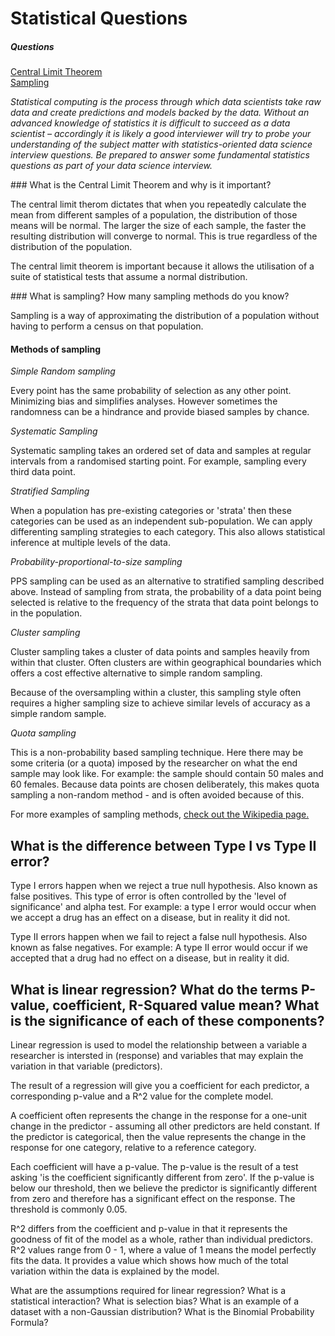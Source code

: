 # Statistical Questions

##### Questions
[Central Limit Theorem](#CLT)  
[Sampling](#Sampling)  

_Statistical computing is the process through which data scientists take raw data and create predictions and models backed by the data. Without an advanced knowledge of statistics it is difficult to succeed as a data scientist – accordingly it is likely a good interviewer will try to probe your understanding of the subject matter with statistics-oriented data science interview questions. Be prepared to answer some fundamental statistics questions as part of your data science interview._

<a name='CLT'>
### What is the Central Limit Theorem and why is it important? 

The central limit therom dictates that when you repeatedly calculate the mean from different samples of a population, the distribution of those means will be normal. The larger the size of each sample, the faster the resulting distribution will converge to normal. This is true regardless of the distribution of the population. 

The central limit theorem is important because it allows the utilisation of a suite of statistical tests that assume a normal distribution. 

<a name='Sampling'>
### What is sampling? How many sampling methods do you know?

Sampling is a way of approximating the distribution of a population without having to perform a census on that population. 

#### Methods of sampling

_Simple Random sampling_
  
  Every point has the same probability of selection as any other point. Minimizing bias and simplifies analyses. However sometimes the randomness can be a hindrance and provide  biased samples by chance. 
  
_Systematic Sampling_ 
  
  Systematic sampling takes an ordered set of data and samples at regular intervals from a randomised starting point. For example, sampling every third data point. 

_Stratified Sampling_

  When a population has pre-existing categories or 'strata' then these categories can be used as an independent sub-population. We can apply differenting sampling strategies to each category. This also allows statistical inference at multiple levels of the data. 

_Probability-proportional-to-size sampling_

PPS sampling can be used as an alternative to stratified sampling described above. Instead of sampling from strata, the probability of a data point being selected is relative to the frequency of the strata that data point belongs to in the population. 

_Cluster sampling_

Cluster sampling takes a cluster of data points and samples heavily from within that cluster. Often clusters are within geographical boundaries which offers a cost effective alternative to simple random sampling. 

Because of the oversampling within a cluster, this sampling style often requires a higher sampling size to achieve similar levels of accuracy as a simple random sample. 

_Quota sampling_

This is a non-probability based sampling technique. Here there may be some criteria (or a quota) imposed by the researcher on what the end sample may look like. For example: the sample should contain 50 males and 60 females. Because data points are chosen deliberately, this makes quota sampling a non-random method - and is often avoided because of this. 

For more examples of sampling methods, [check out the Wikipedia page.](https://en.wikipedia.org/wiki/Sampling_(statistics)#Sampling_methods)


## What is the difference between Type I vs Type II error?

Type I errors happen when we reject a true null hypothesis. Also known as false positives. This type of error is often controlled by the 'level of significance' and alpha test. For example: a type I error would occur when we accept a drug has an effect on a disease, but in reality it did not.  

Type II errors happen when we fail to reject a false null hypothesis. Also known as false negatives. For example: A type II error would occur if we accepted that a drug had no effect on a disease, but in reality it did.

## What is linear regression? What do the terms P-value, coefficient, R-Squared value mean? What is the significance of each of these components?

Linear regression is used to model the relationship between a variable a researcher is intersted in (response) and variables that may explain the variation in that variable (predictors). 

The result of a regression will give you a coefficient for each predictor, a corresponding p-value and a R^2 value for the complete model.

A coefficient often represents the change in the response for a one-unit change in the predictor - assuming all other predictors are held constant. If the predictor is categorical, then the value represents the change in the response for one category, relative to a reference category. 

Each coefficient will have a p-value. The p-value is the result of a test asking 'is the coefficient significantly different from zero'. If the p-value is below our threshold, then we believe the predictor is significantly different from zero and therefore has a significant effect on the response. The threshold is commonly 0.05. 

R^2 differs from the coefficient and p-value in that it represents the goodness of fit of the model as a whole, rather than individual predictors. R^2 values range from 0 - 1, where a value of 1 means the model perfectly fits the data. It provides a value which shows how much of the total variation within the data is explained by the model. 

What are the assumptions required for linear regression?
What is a statistical interaction?
What is selection bias?
What is an example of a dataset with a non-Gaussian distribution?
What is the Binomial Probability Formula?